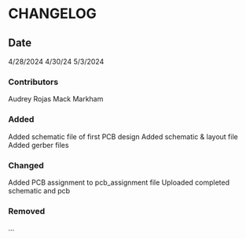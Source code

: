 # CHANGELOG

## Date
4/28/2024
4/30/24
5/3/2024

### Contributors
Audrey Rojas
Mack Markham

### Added
Added schematic file of first PCB design
Added schematic & layout file
Added gerber files

### Changed
Added PCB assignment to pcb_assignment file
Uploaded completed schematic and pcb

### Removed
...
